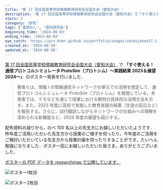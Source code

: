 ```yaml
---
title: '第 17 回全国高等学校情報教育研究会全国大会（愛知大会）'
description: '第 17 回全国高等学校情報教育研究会全国大会（愛知大会）で「すぐ使える！ 通信プロトコルシミュレータProtoSim（プロトシム）〜実践結果2023＆展望2024〜」のポスター発表を行いました．'
stars: 3
category: '研究'
tags: ['査読なし', '国内研究会']
beginning_time: '2024-08-03'
ending_time: '2024-08-04'
eye_catch: 'https://pro-ktmr.github.io/portfolio/images/zenkojoken17-1.png'
created_at: '2024-08-30'
updated_at: '2024-08-30'
---
```


[第 17 回全国高等学校情報教育研究会全国大会（愛知大会）](https://www.zenkojoken.jp/17aichi/) で **「すぐ使える！ 通信プロトコルシミュレータ ProtoSim（プロトシム）〜実践結果 2023＆展望 2024〜」** のポスター発表を行いました．

> 著者らは、情報 Ⅰ の情報通信ネットワークの単元での活用を想定して、通信プロトコルシミュレータ ProtoSim（プロトシム）を開発している。本発表では、デモなどを通じて授業における教材の具体的な活用方法を示す。また、2023 年度に高校で実施した教育実践の結果（生徒の反応など）を報告する。さらに、試行錯誤しながらネットワークの仕組みへの理解を深められる新機能など、2024 年度の展望も紹介する。

配布資料の減りから，のべ 100 名以上の先生方にお越しいただいたようです．昨年度ご活用いただいた先生方から授業のご様子を伺ったり，今年度のご活用をご検討いただいている先生方から授業計画を伺ったりすることができ，たいへん勉強になりました．ポスター前にお越しいただいた皆さま，ありがとうございました．

[ポスターの PDF データを researchmap で公開しています．](https://researchmap.jp/yuki-kitamura/presentations/47323559)

![ポスター1枚目](https://pro-ktmr.github.io/portfolio/images/zenkojoken17-1.png)

![ポスター2枚目](https://pro-ktmr.github.io/portfolio/images/zenkojoken17-2.png)
